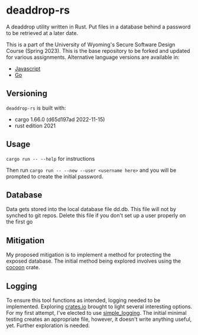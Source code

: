 # deaddrop-rs

A deaddrop utility written in Rust. Put files in a database behind a password to be retrieved at a later date.

This is a part of the University of Wyoming's Secure Software Design Course (Spring 2023). This is the base repository to be forked and updated for various assignments. Alternative language versions are available in:
- [Javascript](https://github.com/andey-robins/deaddrop-js)
- [Go](https://github.com/andey-robins/deaddrop-go)

## Versioning

`deaddrop-rs` is built with:
- cargo 1.66.0 (d65d197ad 2022-11-15)
- rust edition 2021

## Usage

`cargo run -- --help` for instructions

Then run `cargo run -- --new --user <username here>` and you will be prompted to create the initial password.

## Database

Data gets stored into the local database file dd.db. This file will not by synched to git repos. Delete this file if you don't set up a user properly on the first go

## Mitigation

My proposed mitigation is to implement a method for protecting the exposed database. The initial method being explored involves using the [cocoon](https://docs.rs/cocoon/latest/cocoon/) crate.

## Logging

To ensure this tool functions as intended, logging needed to be implemented. Exploring [crates.io](https://crates.io/crates/log) brought to light several interesting options. For my first attempt, I've elected to use [simple_logging](https://docs.rs/simple-logging/2.0.2/simple_logging/). The initial minimal testing creates an appropriate file, however, it doesn't write anything useful, yet. Further exploration is needed.
